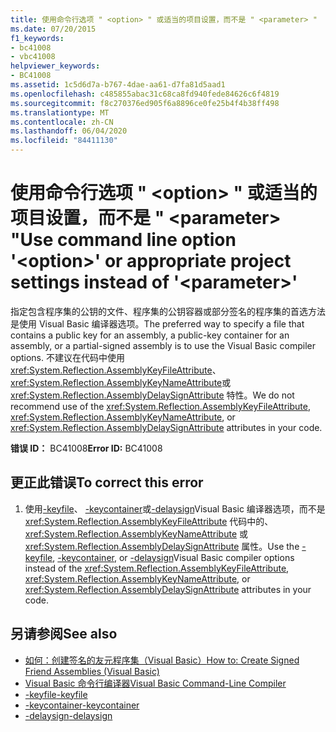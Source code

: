 ```yaml
---
title: 使用命令行选项 " <option> " 或适当的项目设置，而不是 " <parameter> "
ms.date: 07/20/2015
f1_keywords:
- bc41008
- vbc41008
helpviewer_keywords:
- BC41008
ms.assetid: 1c5d6d7a-b767-4dae-aa61-d7fa81d5aad1
ms.openlocfilehash: c485855abac31c68ca8fd940fede84626c6f4819
ms.sourcegitcommit: f8c270376ed905f6a8896ce0fe25b4f4b38ff498
ms.translationtype: MT
ms.contentlocale: zh-CN
ms.lasthandoff: 06/04/2020
ms.locfileid: "84411130"
---
```

# <a name="use-command-line-option-option-or-appropriate-project-settings-instead-of-parameter"></a><span data-ttu-id="72a86-102">使用命令行选项 " \<option> " 或适当的项目设置，而不是 " \<parameter> "</span><span class="sxs-lookup"><span data-stu-id="72a86-102">Use command line option '\<option>' or appropriate project settings instead of '\<parameter>'</span></span>
<span data-ttu-id="72a86-103">指定包含程序集的公钥的文件、程序集的公钥容器或部分签名的程序集的首选方法是使用 Visual Basic 编译器选项。</span><span class="sxs-lookup"><span data-stu-id="72a86-103">The preferred way to specify a file that contains a public key for an assembly, a public-key container for an assembly, or a partial-signed assembly is to use the Visual Basic compiler options.</span></span> <span data-ttu-id="72a86-104">不建议在代码中使用 <xref:System.Reflection.AssemblyKeyFileAttribute>、 <xref:System.Reflection.AssemblyKeyNameAttribute>或 <xref:System.Reflection.AssemblyDelaySignAttribute> 特性。</span><span class="sxs-lookup"><span data-stu-id="72a86-104">We do not recommend use of the <xref:System.Reflection.AssemblyKeyFileAttribute>, <xref:System.Reflection.AssemblyKeyNameAttribute>, or <xref:System.Reflection.AssemblyDelaySignAttribute> attributes in your code.</span></span>  
  
 <span data-ttu-id="72a86-105">**错误 ID：** BC41008</span><span class="sxs-lookup"><span data-stu-id="72a86-105">**Error ID:** BC41008</span></span>  
  
## <a name="to-correct-this-error"></a><span data-ttu-id="72a86-106">更正此错误</span><span class="sxs-lookup"><span data-stu-id="72a86-106">To correct this error</span></span>  
  
1. <span data-ttu-id="72a86-107">使用[-keyfile](../reference/command-line-compiler/keyfile.md)、 [-keycontainer](../reference/command-line-compiler/keycontainer.md)或[-delaysign](../reference/command-line-compiler/delaysign.md)Visual Basic 编译器选项，而不是 <xref:System.Reflection.AssemblyKeyFileAttribute> 代码中的、 <xref:System.Reflection.AssemblyKeyNameAttribute> 或 <xref:System.Reflection.AssemblyDelaySignAttribute> 属性。</span><span class="sxs-lookup"><span data-stu-id="72a86-107">Use the [-keyfile](../reference/command-line-compiler/keyfile.md), [-keycontainer](../reference/command-line-compiler/keycontainer.md), or [-delaysign](../reference/command-line-compiler/delaysign.md)Visual Basic compiler options instead of the <xref:System.Reflection.AssemblyKeyFileAttribute>, <xref:System.Reflection.AssemblyKeyNameAttribute>, or <xref:System.Reflection.AssemblyDelaySignAttribute> attributes in your code.</span></span>  
  
## <a name="see-also"></a><span data-ttu-id="72a86-108">另请参阅</span><span class="sxs-lookup"><span data-stu-id="72a86-108">See also</span></span>

- [<span data-ttu-id="72a86-109">如何：创建签名的友元程序集（Visual Basic）</span><span class="sxs-lookup"><span data-stu-id="72a86-109">How to: Create Signed Friend Assemblies (Visual Basic)</span></span>](../../standard/assembly/create-signed-friend.md)
- [<span data-ttu-id="72a86-110">Visual Basic 命令行编译器</span><span class="sxs-lookup"><span data-stu-id="72a86-110">Visual Basic Command-Line Compiler</span></span>](../reference/command-line-compiler/index.md)
- [<span data-ttu-id="72a86-111">-keyfile</span><span class="sxs-lookup"><span data-stu-id="72a86-111">-keyfile</span></span>](../reference/command-line-compiler/keyfile.md)
- [<span data-ttu-id="72a86-112">-keycontainer</span><span class="sxs-lookup"><span data-stu-id="72a86-112">-keycontainer</span></span>](../reference/command-line-compiler/keycontainer.md)
- [<span data-ttu-id="72a86-113">-delaysign</span><span class="sxs-lookup"><span data-stu-id="72a86-113">-delaysign</span></span>](../reference/command-line-compiler/delaysign.md)
